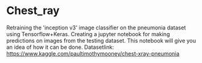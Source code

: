 # Chest_ray

Retraining the 'inception v3' image classifier on the pneumonia dataset using Tensorflow+Keras. Creating a jupyter notebook for making predictions on images from the testing dataset. This notebook will give you an idea of how it can be done. 
Datasetlink: https://www.kaggle.com/paultimothymooney/chest-xray-pneumonia
